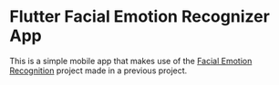 # Flutter Facial Emotion Recognizer App
This is a simple mobile app that makes use of the [Facial Emotion Recognition](https://github.com/juanmartin8a/Facial-Emotion-Recognition) project made in a previous project.
